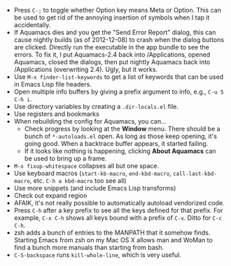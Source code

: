 * Press `C-;` to toggle whether Option key means Meta or Option. This
  can be used to get rid of the annoying insertion of symbols when I
  tap it accidentally.
* If Aquamacs dies and you get the "Send Error Report" dialog, this
  can cause nightly builds (as of 2012-12-08) to crash when the dialog
  buttons are clicked. Directly run the executable in the app bundle
  to see the errors. To fix it, I put Aquamacs-2.4 back into
  /Applications, opened Aquamacs, closed the dialogs, then put nightly
  Aquamacs back into /Applications (overwriting 2.4). Ugly, but it
  works.
* Use `M-x finder-list-keywords` to get a list of keywords that can be
  used in Emacs Lisp file headers.
* Open multiple info buffers by giving a prefix argument to info,
  e.g., `C-u 5 C-h i`.
* Use directory variables by creating a `.dir-locals.el` file.
* Use registers and bookmarks
* When rebuilding the config for Aquamacs, you can...
    * Check progress by looking at the **Window** menu. There should be a bunch of `*-autoloads.el` open. As long as those keep opening, it's going good. When a backtrace buffer appears, it started failing.
    * If it looks like nothing is happening, clicking **About Aquamacs** can be used to bring up a frame.
* `M-x fixup-whitespace` collapses all but one space.
* Use keyboard macros (`start-kb-macro`, `end-kbd-macro`, `call-last-kbd-macro`, etc. `C-h a kbd-macro` too see all)
* Use more snippets (and include Emacs Lisp transforms)
* Check out expand region
* AFAIK, it's not really possible to automatically autoload vendorized code.
* Press `C-h` after a key prefix to see all the keys defined for that
  prefix. For example, `C-x C-h` shows all keys bound with a prefix of
  `C-x`. Ditto for `C-c C-h`.
* zsh adds a bunch of entries to the MANPATH that it somehow
  finds. Starting Emacs from zsh on my Mac OS X allows man and WoMan
  to find a bunch more manuals than starting from bash.
* `C-S-backspace` runs `kill-whole-line`, which is very useful.
